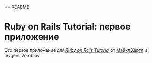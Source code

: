 == README

# Ruby on Rails Tutorial: первое приложение

Это первое приложение для
[*Ruby on Rails Tutorial*](http://railstutorial.org/) от
 [Майкл Хартл](http://michaelhartl.com/) и Ievgenii Vorobiov